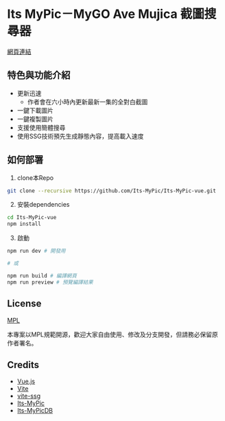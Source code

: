 # Its MyPic－MyGO Ave Mujica 截圖搜尋器

[網頁連結](https://mygo.0m0.uk)

## 特色與功能介紹

- 更新迅速
    - 作者會在六小時內更新最新一集的全對白截圖
- 一鍵下載圖片
- 一鍵複製圖片
- 支援使用簡體搜尋
- 使用SSG技術預先生成靜態內容，提高載入速度

## 如何部署

1. clone本Repo

```bash
git clone --recursive https://github.com/Its-MyPic/Its-MyPic-vue.git
```

2. 安裝dependencies

```bash
cd Its-MyPic-vue
npm install
```

3. 啟動

```bash
npm run dev # 開發用

# 或

npm run build # 編譯網頁
npm run preview # 預覽編譯結果
```

## License

[MPL](./LICENSE)

本專案以MPL規範開源，歡迎大家自由使用、修改及分支開發，但請務必保留原作者署名。

## Credits

- [Vue.js](https://vuejs.org)
- [Vite](https://vitejs.dev)
- [vite-ssg](https://github.com/antfu-collective/vite-ssg)
- [Its-MyPic](https://github.com/Its-MyPic/Its-MyPic)
- [Its-MyPicDB](https://github.com/Its-MyPic/Its-MyPicDB)